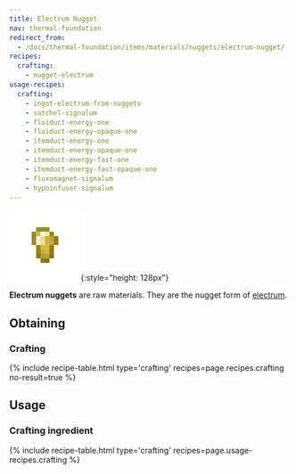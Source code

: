 ```yaml
---
title: Electrum Nugget
nav: thermal-foundation
redirect_from:
  - /docs/thermal-foundation/items/materials/nuggets/electrum-nugget/
recipes:
  crafting:
    - nugget-electrum
usage-recipes:
  crafting:
    - ingot-electrum-from-nuggets
    - satchel-signalum
    - fluiduct-energy-one
    - fluiduct-energy-opaque-one
    - itemduct-energy-one
    - itemduct-energy-opaque-one
    - itemduct-energy-fast-one
    - itemduct-energy-fast-opaque-one
    - fluxomagnet-signalum
    - hypoinfuser-signalum
---
```


![Electrum nugget](/assets/images/thermal-foundation/nugget-electrum.png){:style="height: 128px"}


**Electrum nuggets** are raw materials. They are the nugget form of
[electrum](/docs/electrum-ingot/).


Obtaining
---------

### Crafting
{% include recipe-table.html type='crafting' recipes=page.recipes.crafting no-result=true %}


Usage
-----

### Crafting ingredient
{% include recipe-table.html type='crafting' recipes=page.usage-recipes.crafting %}
